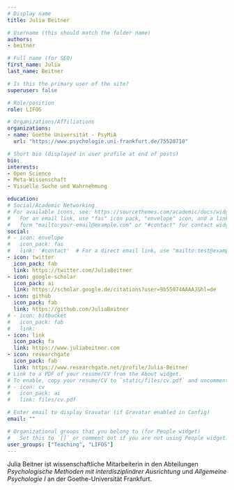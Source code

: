 ```yaml
---
# Display name
title: Julia Beitner

# Username (this should match the folder name)
authors:
- beitner

# Full name (for SEO)
first_name: Julia
last_name: Beitner

# Is this the primary user of the site?
superuser: false

# Role/position
role: LIFOS

# Organizations/Affiliations
organizations:
- name: Goethe Universität - PsyMiA
  url: "https://www.psychologie.uni-frankfurt.de/75520710"

# Short bio (displayed in user profile at end of posts)
bio:
interests:
- Open Science
- Meta-Wissenschaft
- Visuelle Suche und Wahrnehmung

education:
# Social/Academic Networking
# For available icons, see: https://sourcethemes.com/academic/docs/widgets/#icons
#   For an email link, use "fas" icon pack, "envelope" icon, and a link in the
#   form "mailto:your-email@example.com" or "#contact" for contact widget.
social:
# - icon: envelope
#   icon_pack: fas
#   link: '#contact'  # For a direct email link, use "mailto:test@example.org".
- icon: twitter
  icon_pack: fab
  link: https://twitter.com/JuliaBeitner
- icon: google-scholar
  icon_pack: ai
  link: https://scholar.google.de/citations?user=9b55074AAAAJ&hl=de
- icon: github
  icon_pack: fab
  link: https://github.com/JuliaBeitner
# - icon: bitbucket
#   icon_pack: fab
#   link:
- icon: link
  icon_pack: fa
  link: https://www.juliabeitner.com
- icon: researchgate
  icon_pack: fab
  link: https://www.researchgate.net/profile/Julia-Beitner
# Link to a PDF of your resume/CV from the About widget.
# To enable, copy your resume/CV to `static/files/cv.pdf` and uncomment the lines below.
# - icon: cv
#   icon_pack: ai
#   link: files/cv.pdf

# Enter email to display Gravatar (if Gravatar enabled in Config)
email: ""

# Organizational groups that you belong to (for People widget)
#   Set this to `[]` or comment out if you are not using People widget.
user_groups: ["Teaching", "LIFOS"]
---
```


Julia Beitner ist wissenschaftliche Mitarbeiterin in den Abteilungen _Psychologische Methoden mit interdisziplinärer Ausrichtung_ und _Allgemeine Psychologie I_ an der Goethe-Universität Frankfurt.

<!---
**Biografie**

- Studium der Psychologie, Bachelor an der Hochschule Fresenius Frankfurt und Research Master an der Universität von Amsterdam mit den Schwerpunkten Brain & Cognition (Major) und Psychological Research Methods (Minor) von 2012-2018
- Tutorin für Statistik im Bachelor (2014 - 2016), Mitarbeiterin im Methodenshop (2018), Dozentin im Seminar Allgemeine Psychologie I, ExPra (seit 2018) und Statistik Praktikum (seit 2022)
- Leitung der [Frankfurt Open Science Initiative](https://frankfurt-osi.netlify.app/) seit 2019
--->
